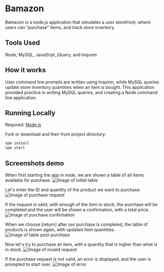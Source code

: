 # Bamazon
Bamazon is a node.js application that simulates a user storefront, where users can "purchase" items, and track store inventory.

## Tools Used
Node, MySQL, JavaSript, jQuery, and Inquirer

## How it works
User command line prompts are written using Inquirer, while MySQL queries update store inventory quantities when an item is bought. This application provided practice in writing MySQL queries, and creating a Node command line application.

## Running Locally

Required: [Node.js](http://nodejs.org/)

Fork or download and then from project directory:

```sh
npm install
npm start
```

## Screenshots demo

When first starting the app in node, we are shown a table of all items available for purchase.
![Image of initial table](http://i.imgur.com/EAfCO0N.png)

Let's enter the ID and quantity of the product we want to purchase.
![Image of purchase request](http://i.imgur.com/3WywN01.png)

If the request is valid, with enough of the item in stock, the purchase will be completed and the user will be shown a confirmation, with a total price.
![Image of purchase confirmation](http://i.imgur.com/5lPGeTM.png)

When we choose [return] after our purchase is completed, the table of products is shown again, with updated item quantities.
![Image of table post-purchase](http://i.imgur.com/aYBEFL8.png)

Now let's try to purchase an item, with a quantity that is higher than what is in stock.
![Image of invalid request](http://i.imgur.com/K9P2Mje.png)

If the purchase request is not valid, an error is displayed, and the user is prompted to start over.
![Image of error](http://i.imgur.com/f650Zau.png)
